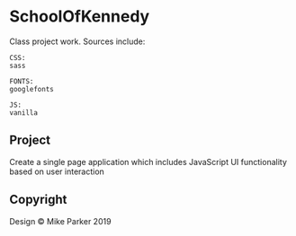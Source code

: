 # SchoolOfKennedy

Class project work. Sources include:
    
    CSS:
    sass

    FONTS:
    googlefonts

    JS:
    vanilla

## Project

Create a single page application which includes JavaScript UI functionality based on user interaction

## Copyright

Design © Mike Parker 2019
